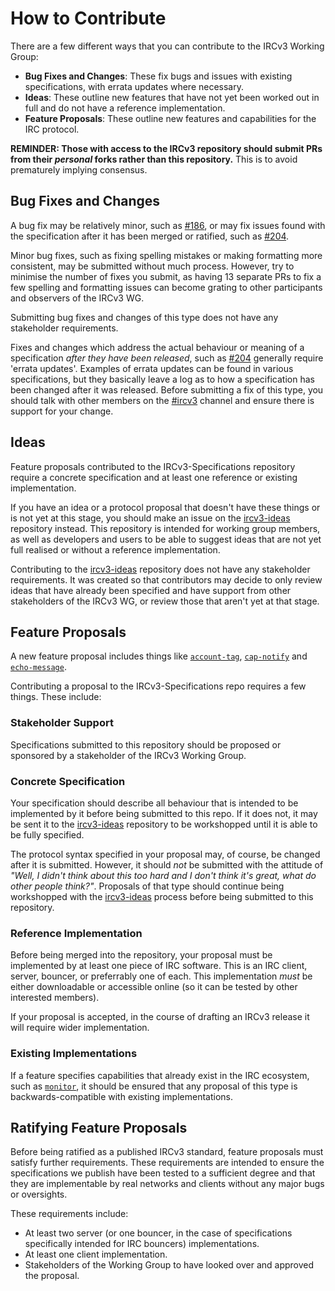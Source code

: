 # How to Contribute

There are a few different ways that you can contribute to the IRCv3 Working Group:

* **Bug Fixes and Changes**: These fix bugs and issues with existing specifications, with errata updates where necessary.
* **Ideas**: These outline new features that have not yet been worked out in full and do not have a reference implementation.
* **Feature Proposals**: These outline new features and capabilities for the IRC protocol.

**REMINDER: Those with access to the IRCv3 repository should submit PRs from their *personal* forks rather than this repository.** This is to avoid prematurely implying consensus.

## Bug Fixes and Changes

A bug fix may be relatively minor, such as [#186](https://github.com/ircv3/ircv3-specifications/pull/186), or may fix issues found with the specification after it has been merged or ratified, such as [#204](https://github.com/ircv3/ircv3-specifications/pull/204).

Minor bug fixes, such as fixing spelling mistakes or making formatting more consistent, may be submitted without much process. However, try to minimise the number of fixes you submit, as having 13 separate PRs to fix a few spelling and formatting issues can become grating to other participants and observers of the IRCv3 WG.

Submitting bug fixes and changes of this type does not have any stakeholder requirements.

Fixes and changes which address the actual behaviour or meaning of a specification *after they have been released*, such as [#204](https://github.com/ircv3/ircv3-specifications/pull/204) generally require 'errata updates'. Examples of errata updates can be found in various specifications, but they basically leave a log as to how a specification has been changed after it was released. Before submitting a fix of this type, you should talk with other members on the [#ircv3](http://ircv3.net/contact.html) channel and ensure there is support for your change.

## Ideas

Feature proposals contributed to the IRCv3-Specifications repository require a concrete specification and at least one reference or existing implementation.

If you have an idea or a protocol proposal that doesn't have these things or is not yet at this stage, you should make an issue on the [ircv3-ideas](https://github.com/ircv3/ircv3-ideas) repository instead. This repository is intended for working group members, as well as developers and users to be able to suggest ideas that are not yet full realised or without a reference implementation.

Contributing to the [ircv3-ideas](https://github.com/ircv3/ircv3-ideas) repository does not have any stakeholder requirements. It was created so that contributors may decide to only review ideas that have already been specified and have support from other stakeholders of the IRCv3 WG, or review those that aren't yet at that stage.

## Feature Proposals

A new feature proposal includes things like [`account-tag`](http://ircv3.net/specs/extensions/account-tag-3.2.html), [`cap-notify`](http://ircv3.net/specs/core/capability-negotiation.html) and [`echo-message`](http://ircv3.net/specs/extensions/echo-message-3.2.html).

Contributing a proposal to the IRCv3-Specifications repo requires a few things. These include:

### Stakeholder Support

Specifications submitted to this repository should be proposed or sponsored by a stakeholder of the IRCv3 Working Group.

### Concrete Specification

Your specification should describe all behaviour that is intended to be implemented by it before being submitted to this repo. If it does not, it may be sent it to the [ircv3-ideas](https://github.com/ircv3/ircv3-ideas) repository to be workshopped until it is able to be fully specified.

The protocol syntax specified in your proposal may, of course, be changed after it is submitted. However, it should *not* be submitted with the attitude of *"Well, I didn't think about this too hard and I don't think it's great, what do other people think?"*. Proposals of that type should continue being workshopped with the [ircv3-ideas](https://github.com/ircv3/ircv3-ideas) process before being submitted to this repository.

### Reference Implementation

Before being merged into the repository, your proposal must be implemented by at least one piece of IRC software. This is an IRC client, server, bouncer, or preferrably one of each. This implementation *must* be either downloadable or accessible online (so it can be tested by other interested members).

If your proposal is accepted, in the course of drafting an IRCv3 release it will require wider implementation.

### Existing Implementations

If a feature specifies capabilities that already exist in the IRC ecosystem, such as [`monitor`](http://ircv3.net/specs/core/monitor-3.2.html), it should be ensured that any proposal of this type is backwards-compatible with existing implementations.

## Ratifying Feature Proposals

Before being ratified as a published IRCv3 standard, feature proposals must satisfy further requirements. These requirements are intended to ensure the specifications we publish have been tested to a sufficient degree and that they are implementable by real networks and clients without any major bugs or oversights.

These requirements include:

* At least two server (or one bouncer, in the case of specifications specifically intended for IRC bouncers) implementations.
* At least one client implementation.
* Stakeholders of the Working Group to have looked over and approved the proposal.
